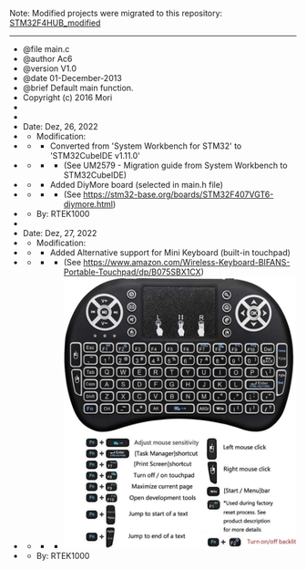 Note: Modified projects were migrated to this repository: [STM32F4HUB_modified](https://github.com/rtek1000/STM32F4HUB_modified)

------

- @file    main.c
- @author  Ac6
- @version V1.0
- @date    01-December-2013
- @brief   Default main function.
- Copyright (c) 2016 Mori
-
-
- Date: Dez, 26, 2022
- - Modification:
- - - Converted from 'System Workbench for STM32' to 'STM32CubeIDE v1.11.0'
- - - - (See UM2579 - Migration guide from System Workbench to STM32CubeIDE)
- - - Added DiyMore board (selected in main.h file)
- - - - (See https://stm32-base.org/boards/STM32F407VGT6-diymore.html)
- - By: RTEK1000
-
- Date: Dez, 27, 2022
- - Modification:
- - - Added Alternative support for Mini Keyboard (built-in touchpad)
- - - - (See https://www.amazon.com/Wireless-Keyboard-BIFANS-Portable-Touchpad/dp/B075SBX1CX)
- - - - ![image](https://raw.githubusercontent.com/rtek1000/STM32F4HUB/master/Project-STM32CubeIDE_Mini_Keyboard/Mini_Keyboard1.jpg)
- - By: RTEK1000
